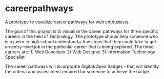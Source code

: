 careerpathways
==============

A prototype to visualize career pathways for web enthusiasts.

The goal of this project is to visualize the career pathways for three specific careers in the field of Technology. The prototype should help someone who is a junior in high school understand a few steps that they could take to get an entry-level job in the particular career that is being explored. The three careers are: 1) Web Developer 2) Web Designer 3) Information Technology Specialist

The career pathways will incorporate Digital/Open Badges - that will identify the criteria and assessment required for someone to achieve the badge. 


